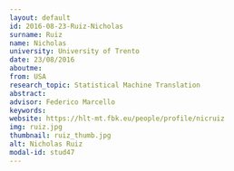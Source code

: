 ```yaml
---
layout: default 
id: 2016-08-23-Ruiz-Nicholas
surname: Ruiz
name: Nicholas
university: University of Trento
date: 23/08/2016
aboutme: 
from: USA
research_topic: Statistical Machine Translation
abstract: 
advisor: Federico Marcello
keywords: 
website: https://hlt-mt.fbk.eu/people/profile/nicruiz
img: ruiz.jpg
thumbnail: ruiz_thumb.jpg
alt: Nicholas Ruiz
modal-id: stud47
---
```

